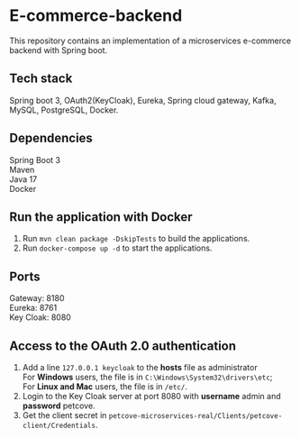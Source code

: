 # E-commerce-backend
This repository contains an implementation of a microservices e-commerce backend with Spring boot.
## Tech stack
Spring boot 3, OAuth2(KeyCloak), Eureka, Spring cloud gateway, Kafka, MySQL, PostgreSQL, Docker.
## Dependencies
Spring Boot 3  
Maven  
Java 17  
Docker
## Run the application with Docker
1. Run <code>mvn clean package -DskipTests</code> to build the applications.  
2. Run <code>docker-compose up -d</code> to start the applications.
## Ports
Gateway: 8180  
Eureka: 8761  
Key Cloak: 8080
## Access to the OAuth 2.0 authentication
1.	Add a line <code>127.0.0.1 keycloak</code> to the **hosts** file as administrator  
For **Windows** users, the file is in <code>C:\Windows\System32\drivers\etc</code>;   
For **Linux and Mac** users, the file is in <code>/etc/</code>.  
2.	Login to the Key Cloak server at port 8080 with **username** admin and **password** petcove.  
3.	Get the client secret in <code>petcove-microservices-real/Clients/petcove-client/Credentials</code>.
